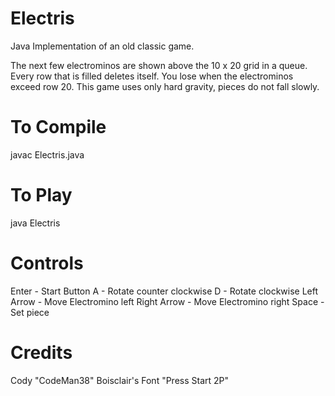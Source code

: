 # Electris
Java Implementation of an old classic game.

The next few electrominos are shown above the 10 x 20 grid in a queue. Every row that is filled deletes itself. You lose when the electrominos exceed row 20. This game uses only hard gravity, pieces do not fall slowly.

To Compile
================

javac Electris.java

To Play
================

java Electris

Controls
================

Enter - Start Button
A - Rotate counter clockwise
D - Rotate clockwise
Left Arrow - Move Electromino left
Right Arrow - Move Electromino right
Space - Set piece

Credits
================

Cody "CodeMan38" Boisclair's Font "Press Start 2P"
